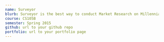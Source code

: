```yaml
---
name: Surveyor
blurb: Surveyor is the best way to conduct Market Research on Millennials
course: CS105B
semester: Spring 2015
github: url to your github repo
portfolio: url to your portfolio page
---
```

